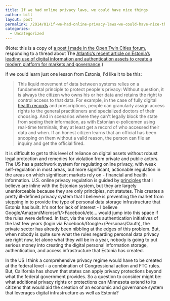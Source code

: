 ```yaml
---
title: If we had online privacy laws, we could have nice things
author: bill
layout: post
permalink: /2014/01/if-we-had-online-privacy-laws-we-could-have-nice-things/
categories:
  - Uncategorized
---
```

(Note: this is a copy of <a href="https://groups.google.com/forum/#!topic/twin-cities-brigade/3qACA9NcCuA" target="_blank">a post I made in the Open Twin Cities forum</a>, responding to a thread about The <a href="http://m.theatlantic.com/international/archive/2014/01/lessons-from-the-worlds-most-tech-savvy-government/283341/" target="_blank">Atlantic&#8217;s recent article on Estonia&#8217;s leading use of digital information and authentication assets to create a modern platform for markets and governance</a>.)

If we could learn just one lesson from Estonia, I'd like it to be this:

> This liquid movement of data between systems relies on a fundamental 
> principle to protect people's privacy: Without question, it is always the 
> citizen who owns his or her data and retains the right to control access to 
> that data. For example, in the case of fully digital [health records](http://e-estonia.com/components/electronic-health-record)
> and prescriptions, people can granularly assign access rights to the general
> practitioners and specialized doctors of their choosing. And in scenarios
> where they can't legally block the state from seeing their information, as
> with Estonian e-policemen using real-time terminals, they at least get a
> record of who accessed their data and when. If an honest citizen learns that
> an official has been snooping on them without a valid reason, the person can
> file an inquiry and get the official fired.

It is difficult to get to this level of reliance on digital assets without 
robust legal protection and remedies for violation from private and public 
actors. The US has a patchwork system for regulating online privacy, with weak
self-regulation in most areas, but more significant, actionable regulation in
the areas on which significant markets rely on - financial and health
information. U.S. online privacy regulation is guided by [principles](http://en.wikipedia.org/wiki/FTC_Fair_Information_Practice)
that I believe are inline with the Estonian system, but they are largely
unenforceable because they are only principles, not statutes. This creates a
pretty ill-defined privacy system that I believe is preventing the market from
stepping in to provide the type of personal data storage infrastructure that
Estonia has built. It's not for lack of interest - I believe 
Google/Amazon/Microsoft/>Facebook/etc... would jump into this space if the
rules were defined. In fact, via the various authentication initiatives of the
last few years (login via Facebook/Google+/Personas/Oauth), the private sector
has already been nibbling at the edges of this problem. But, when nobody is
quite sure what the rules regarding personal data privacy are right now, let
alone what they will be in a year, nobody is going to put serious money into
creating the digital personal information storage, authentication, and access
infrastructure that Estonia has created.

In the US I think a comprehensive privacy regime would have to be created at
the federal level - a combination of Congressional action and FTC rules. But,
California has shown that states can apply privacy protections beyond what the
federal government provides. So a question to consider might be: what
additional privacy rights or protections can Minnesota extend to its citizens
that would aid the creation of an economic and governance system that leverages
digital infrastructure as well as Estonia?
